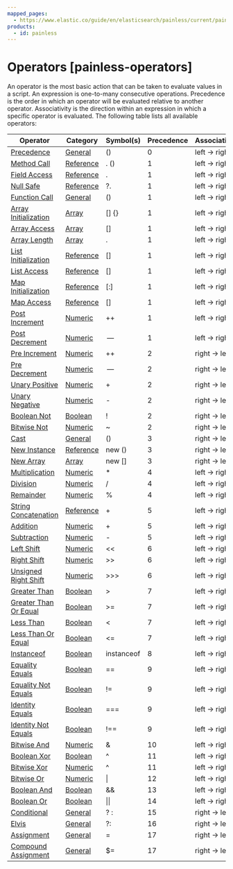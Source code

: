 ```yaml
---
mapped_pages:
  - https://www.elastic.co/guide/en/elasticsearch/painless/current/painless-operators.html
products:
  - id: painless
---
```


# Operators [painless-operators]

An operator is the most basic action that can be taken to evaluate values in a script. An expression is one-to-many consecutive operations. Precedence is the order in which an operator will be evaluated relative to another operator. Associativity is the direction within an expression in which a specific operator is evaluated. The following table lists all available operators:

| **Operator** | **Category** | **Symbol(s)** | **Precedence** | **Associativity** |
| --- | --- | --- | --- | --- |
| [Precedence](/reference/scripting-languages/painless/painless-operators-general.md#precedence-operator) | [General](/reference/scripting-languages/painless/painless-operators-general.md) | () | 0 | left → right |
| [Method Call](/reference/scripting-languages/painless/painless-operators-reference.md#method-call-operator) | [Reference](/reference/scripting-languages/painless/painless-operators-reference.md) | . () | 1 | left → right |
| [Field Access](/reference/scripting-languages/painless/painless-operators-reference.md#field-access-operator) | [Reference](/reference/scripting-languages/painless/painless-operators-reference.md) | . | 1 | left → right |
| [Null Safe](/reference/scripting-languages/painless/painless-operators-reference.md#null-safe-operator) | [Reference](/reference/scripting-languages/painless/painless-operators-reference.md) | ?. | 1 | left → right |
| [Function Call](/reference/scripting-languages/painless/painless-operators-general.md#function-call-operator) | [General](/reference/scripting-languages/painless/painless-operators-general.md) | () | 1 | left → right |
| [Array Initialization](/reference/scripting-languages/painless/painless-operators-array.md#array-initialization-operator) | [Array](/reference/scripting-languages/painless/painless-operators-array.md) | [] {} | 1 | left → right |
| [Array Access](/reference/scripting-languages/painless/painless-operators-array.md#array-access-operator) | [Array](/reference/scripting-languages/painless/painless-operators-array.md) | [] | 1 | left → right |
| [Array Length](/reference/scripting-languages/painless/painless-operators-array.md#array-length-operator) | [Array](/reference/scripting-languages/painless/painless-operators-array.md) | . | 1 | left → right |
| [List Initialization](/reference/scripting-languages/painless/painless-operators-reference.md#list-initialization-operator) | [Reference](/reference/scripting-languages/painless/painless-operators-reference.md) | [] | 1 | left → right |
| [List Access](/reference/scripting-languages/painless/painless-operators-reference.md#list-access-operator) | [Reference](/reference/scripting-languages/painless/painless-operators-reference.md) | [] | 1 | left → right |
| [Map Initialization](/reference/scripting-languages/painless/painless-operators-reference.md#map-initialization-operator) | [Reference](/reference/scripting-languages/painless/painless-operators-reference.md) | [:] | 1 | left → right |
| [Map Access](/reference/scripting-languages/painless/painless-operators-reference.md#map-access-operator) | [Reference](/reference/scripting-languages/painless/painless-operators-reference.md) | [] | 1 | left → right |
| [Post Increment](/reference/scripting-languages/painless/painless-operators-numeric.md#post-increment-operator) | [Numeric](/reference/scripting-languages/painless/painless-operators-numeric.md) | ++ | 1 | left → right |
| [Post Decrement](/reference/scripting-languages/painless/painless-operators-numeric.md#post-decrement-operator) | [Numeric](/reference/scripting-languages/painless/painless-operators-numeric.md) |  —  | 1 | left → right |
| [Pre Increment](/reference/scripting-languages/painless/painless-operators-numeric.md#pre-increment-operator) | [Numeric](/reference/scripting-languages/painless/painless-operators-numeric.md) | ++ | 2 | right → left |
| [Pre Decrement](/reference/scripting-languages/painless/painless-operators-numeric.md#pre-decrement-operator) | [Numeric](/reference/scripting-languages/painless/painless-operators-numeric.md) |  —  | 2 | right → left |
| [Unary Positive](/reference/scripting-languages/painless/painless-operators-numeric.md#unary-positive-operator) | [Numeric](/reference/scripting-languages/painless/painless-operators-numeric.md) | + | 2 | right → left |
| [Unary Negative](/reference/scripting-languages/painless/painless-operators-numeric.md#unary-negative-operator) | [Numeric](/reference/scripting-languages/painless/painless-operators-numeric.md) | - | 2 | right → left |
| [Boolean Not](/reference/scripting-languages/painless/painless-operators-boolean.md#boolean-not-operator) | [Boolean](/reference/scripting-languages/painless/painless-operators-boolean.md) | ! | 2 | right → left |
| [Bitwise Not](/reference/scripting-languages/painless/painless-operators-numeric.md#bitwise-not-operator) | [Numeric](/reference/scripting-languages/painless/painless-operators-numeric.md) | ~ | 2 | right → left |
| [Cast](/reference/scripting-languages/painless/painless-operators-general.md#cast-operator) | [General](/reference/scripting-languages/painless/painless-operators-general.md) | () | 3 | right → left |
| [New Instance](/reference/scripting-languages/painless/painless-operators-reference.md#new-instance-operator) | [Reference](/reference/scripting-languages/painless/painless-operators-reference.md) | new () | 3 | right → left |
| [New Array](/reference/scripting-languages/painless/painless-operators-array.md#new-array-operator) | [Array](/reference/scripting-languages/painless/painless-operators-array.md) | new [] | 3 | right → left |
| [Multiplication](/reference/scripting-languages/painless/painless-operators-numeric.md#multiplication-operator) | [Numeric](/reference/scripting-languages/painless/painless-operators-numeric.md) | * | 4 | left → right |
| [Division](/reference/scripting-languages/painless/painless-operators-numeric.md#division-operator) | [Numeric](/reference/scripting-languages/painless/painless-operators-numeric.md) | / | 4 | left → right |
| [Remainder](/reference/scripting-languages/painless/painless-operators-numeric.md#remainder-operator) | [Numeric](/reference/scripting-languages/painless/painless-operators-numeric.md) | % | 4 | left → right |
| [String Concatenation](/reference/scripting-languages/painless/painless-operators-reference.md#string-concatenation-operator) | [Reference](/reference/scripting-languages/painless/painless-operators-reference.md) | + | 5 | left → right |
| [Addition](/reference/scripting-languages/painless/painless-operators-numeric.md#addition-operator) | [Numeric](/reference/scripting-languages/painless/painless-operators-numeric.md) | + | 5 | left → right |
| [Subtraction](/reference/scripting-languages/painless/painless-operators-numeric.md#subtraction-operator) | [Numeric](/reference/scripting-languages/painless/painless-operators-numeric.md) | - | 5 | left → right |
| [Left Shift](/reference/scripting-languages/painless/painless-operators-numeric.md#left-shift-operator) | [Numeric](/reference/scripting-languages/painless/painless-operators-numeric.md) | << | 6 | left → right |
| [Right Shift](/reference/scripting-languages/painless/painless-operators-numeric.md#right-shift-operator) | [Numeric](/reference/scripting-languages/painless/painless-operators-numeric.md) | >> | 6 | left → right |
| [Unsigned Right Shift](/reference/scripting-languages/painless/painless-operators-numeric.md#unsigned-right-shift-operator) | [Numeric](/reference/scripting-languages/painless/painless-operators-numeric.md) | >>> | 6 | left → right |
| [Greater Than](/reference/scripting-languages/painless/painless-operators-boolean.md#greater-than-operator) | [Boolean](/reference/scripting-languages/painless/painless-operators-boolean.md) | > | 7 | left → right |
| [Greater Than Or Equal](/reference/scripting-languages/painless/painless-operators-boolean.md#greater-than-or-equal-operator) | [Boolean](/reference/scripting-languages/painless/painless-operators-boolean.md) | >= | 7 | left → right |
| [Less Than](/reference/scripting-languages/painless/painless-operators-boolean.md#less-than-operator) | [Boolean](/reference/scripting-languages/painless/painless-operators-boolean.md) | < | 7 | left → right |
| [Less Than Or Equal](/reference/scripting-languages/painless/painless-operators-boolean.md#less-than-or-equal-operator) | [Boolean](/reference/scripting-languages/painless/painless-operators-boolean.md) | <= | 7 | left → right |
| [Instanceof](/reference/scripting-languages/painless/painless-operators-boolean.md#instanceof-operator) | [Boolean](/reference/scripting-languages/painless/painless-operators-boolean.md) | instanceof | 8 | left → right |
| [Equality Equals](/reference/scripting-languages/painless/painless-operators-boolean.md#equality-equals-operator) | [Boolean](/reference/scripting-languages/painless/painless-operators-boolean.md) | == | 9 | left → right |
| [Equality Not Equals](/reference/scripting-languages/painless/painless-operators-boolean.md#equality-not-equals-operator) | [Boolean](/reference/scripting-languages/painless/painless-operators-boolean.md) | != | 9 | left → right |
| [Identity Equals](/reference/scripting-languages/painless/painless-operators-boolean.md#identity-equals-operator) | [Boolean](/reference/scripting-languages/painless/painless-operators-boolean.md) | === | 9 | left → right |
| [Identity Not Equals](/reference/scripting-languages/painless/painless-operators-boolean.md#identity-not-equals-operator) | [Boolean](/reference/scripting-languages/painless/painless-operators-boolean.md) | !== | 9 | left → right |
| [Bitwise And](/reference/scripting-languages/painless/painless-operators-numeric.md#bitwise-and-operator) | [Numeric](/reference/scripting-languages/painless/painless-operators-numeric.md) | & | 10 | left → right |
| [Boolean Xor](/reference/scripting-languages/painless/painless-operators-boolean.md#boolean-xor-operator) | [Boolean](/reference/scripting-languages/painless/painless-operators-boolean.md) | ^ | 11 | left → right |
| [Bitwise Xor](/reference/scripting-languages/painless/painless-operators-numeric.md#bitwise-xor-operator) | [Numeric](/reference/scripting-languages/painless/painless-operators-numeric.md) | ^ | 11 | left → right |
| [Bitwise Or](/reference/scripting-languages/painless/painless-operators-numeric.md#bitwise-or-operator) | [Numeric](/reference/scripting-languages/painless/painless-operators-numeric.md) | &#124; | 12 | left → right |
| [Boolean And](/reference/scripting-languages/painless/painless-operators-boolean.md#boolean-and-operator) | [Boolean](/reference/scripting-languages/painless/painless-operators-boolean.md) | && | 13 | left → right |
| [Boolean Or](/reference/scripting-languages/painless/painless-operators-boolean.md#boolean-or-operator) | [Boolean](/reference/scripting-languages/painless/painless-operators-boolean.md) | &#124;&#124; | 14 | left → right |
| [Conditional](/reference/scripting-languages/painless/painless-operators-general.md#conditional-operator) | [General](/reference/scripting-languages/painless/painless-operators-general.md) | ? : | 15 | right → left |
| [Elvis](/reference/scripting-languages/painless/painless-operators-reference.md#elvis-operator) | [General](/reference/scripting-languages/painless/painless-operators-general.md) | ?: | 16 | right → left |
| [Assignment](/reference/scripting-languages/painless/painless-operators-general.md#assignment-operator) | [General](/reference/scripting-languages/painless/painless-operators-general.md) | = | 17 | right → left |
| [Compound Assignment](/reference/scripting-languages/painless/painless-operators-general.md#compound-assignment-operator) | [General](/reference/scripting-languages/painless/painless-operators-general.md) | $= | 17 | right → left |

